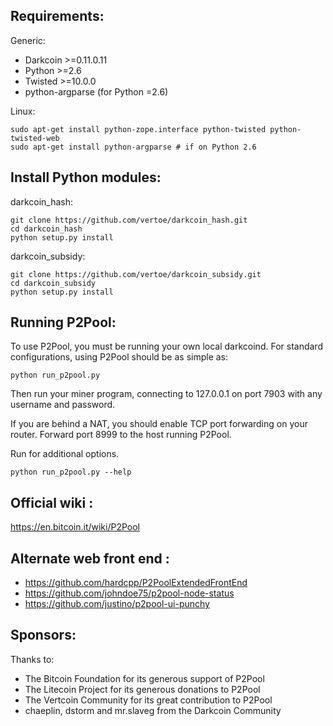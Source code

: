 Requirements:
-------------------------
Generic:

* Darkcoin >=0.11.0.11
* Python >=2.6
* Twisted >=10.0.0
* python-argparse (for Python =2.6)

Linux:

    sudo apt-get install python-zope.interface python-twisted python-twisted-web
    sudo apt-get install python-argparse # if on Python 2.6

Install Python modules:
-------------------------
darkcoin_hash:

    git clone https://github.com/vertoe/darkcoin_hash.git
    cd darkcoin_hash
    python setup.py install

darkcoin_subsidy:

    git clone https://github.com/vertoe/darkcoin_subsidy.git
    cd darkcoin_subsidy
    python setup.py install

Running P2Pool:
-------------------------
To use P2Pool, you must be running your own local darkcoind. For standard
configurations, using P2Pool should be as simple as:

    python run_p2pool.py

Then run your miner program, connecting to 127.0.0.1 on port 7903 with any
username and password.

If you are behind a NAT, you should enable TCP port forwarding on your
router. Forward port 8999 to the host running P2Pool.

Run for additional options.

    python run_p2pool.py --help

Official wiki :
-------------------------
https://en.bitcoin.it/wiki/P2Pool

Alternate web front end :
-------------------------
* https://github.com/hardcpp/P2PoolExtendedFrontEnd
* https://github.com/johndoe75/p2pool-node-status
* https://github.com/justino/p2pool-ui-punchy

Sponsors:
-------------------------

Thanks to:
* The Bitcoin Foundation for its generous support of P2Pool
* The Litecoin Project for its generous donations to P2Pool
* The Vertcoin Community for its great contribution to P2Pool
* chaeplin, dstorm and mr.slaveg from the Darkcoin Community
